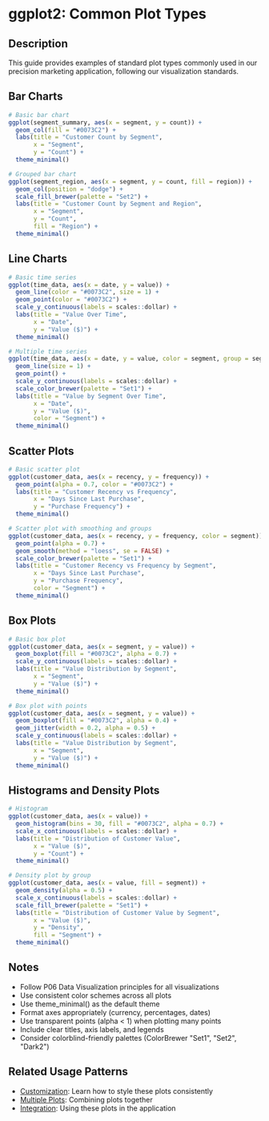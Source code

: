 # ggplot2: Common Plot Types

## Description

This guide provides examples of standard plot types commonly used in our precision marketing application, following our visualization standards.

## Bar Charts

```r
# Basic bar chart
ggplot(segment_summary, aes(x = segment, y = count)) +
  geom_col(fill = "#0073C2") +
  labs(title = "Customer Count by Segment",
       x = "Segment", 
       y = "Count") +
  theme_minimal()

# Grouped bar chart
ggplot(segment_region, aes(x = segment, y = count, fill = region)) +
  geom_col(position = "dodge") +
  scale_fill_brewer(palette = "Set2") +
  labs(title = "Customer Count by Segment and Region",
       x = "Segment", 
       y = "Count",
       fill = "Region") +
  theme_minimal()
```

## Line Charts

```r
# Basic time series
ggplot(time_data, aes(x = date, y = value)) +
  geom_line(color = "#0073C2", size = 1) +
  geom_point(color = "#0073C2") +
  scale_y_continuous(labels = scales::dollar) +
  labs(title = "Value Over Time",
       x = "Date", 
       y = "Value ($)") +
  theme_minimal()

# Multiple time series
ggplot(time_data, aes(x = date, y = value, color = segment, group = segment)) +
  geom_line(size = 1) +
  geom_point() +
  scale_y_continuous(labels = scales::dollar) +
  scale_color_brewer(palette = "Set1") +
  labs(title = "Value by Segment Over Time",
       x = "Date", 
       y = "Value ($)",
       color = "Segment") +
  theme_minimal()
```

## Scatter Plots

```r
# Basic scatter plot
ggplot(customer_data, aes(x = recency, y = frequency)) +
  geom_point(alpha = 0.7, color = "#0073C2") +
  labs(title = "Customer Recency vs Frequency",
       x = "Days Since Last Purchase", 
       y = "Purchase Frequency") +
  theme_minimal()

# Scatter plot with smoothing and groups
ggplot(customer_data, aes(x = recency, y = frequency, color = segment)) +
  geom_point(alpha = 0.7) +
  geom_smooth(method = "loess", se = FALSE) +
  scale_color_brewer(palette = "Set1") +
  labs(title = "Customer Recency vs Frequency by Segment",
       x = "Days Since Last Purchase", 
       y = "Purchase Frequency",
       color = "Segment") +
  theme_minimal()
```

## Box Plots

```r
# Basic box plot
ggplot(customer_data, aes(x = segment, y = value)) +
  geom_boxplot(fill = "#0073C2", alpha = 0.7) +
  scale_y_continuous(labels = scales::dollar) +
  labs(title = "Value Distribution by Segment",
       x = "Segment", 
       y = "Value ($)") +
  theme_minimal()

# Box plot with points
ggplot(customer_data, aes(x = segment, y = value)) +
  geom_boxplot(fill = "#0073C2", alpha = 0.4) +
  geom_jitter(width = 0.2, alpha = 0.5) +
  scale_y_continuous(labels = scales::dollar) +
  labs(title = "Value Distribution by Segment",
       x = "Segment", 
       y = "Value ($)") +
  theme_minimal()
```

## Histograms and Density Plots

```r
# Histogram
ggplot(customer_data, aes(x = value)) +
  geom_histogram(bins = 30, fill = "#0073C2", alpha = 0.7) +
  scale_x_continuous(labels = scales::dollar) +
  labs(title = "Distribution of Customer Value",
       x = "Value ($)", 
       y = "Count") +
  theme_minimal()

# Density plot by group
ggplot(customer_data, aes(x = value, fill = segment)) +
  geom_density(alpha = 0.5) +
  scale_x_continuous(labels = scales::dollar) +
  scale_fill_brewer(palette = "Set1") +
  labs(title = "Distribution of Customer Value by Segment",
       x = "Value ($)", 
       y = "Density",
       fill = "Segment") +
  theme_minimal()
```

## Notes

- Follow P06 Data Visualization principles for all visualizations
- Use consistent color schemes across all plots
- Use theme_minimal() as the default theme
- Format axes appropriately (currency, percentages, dates)
- Use transparent points (alpha < 1) when plotting many points
- Include clear titles, axis labels, and legends
- Consider colorblind-friendly palettes (ColorBrewer "Set1", "Set2", "Dark2")

## Related Usage Patterns

- [Customization](./customization.md): Learn how to style these plots consistently
- [Multiple Plots](./multiple_plots.md): Combining plots together
- [Integration](./integration.md): Using these plots in the application